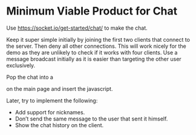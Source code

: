 # Minimum Viable Product for Chat



Use https://socket.io/get-started/chat/ to make the chat.

Keep it super simple initially by joining the first two clients that connect to the server. Then deny all other connections. This will work nicely for the demo as they are unlikely to check if it works with four clients. Use a message broadcast initially as it is easier than targeting the other user exclusively.

Pop the chat into a <div> on the main page and insert the javascript. 

Later, try to implement the following:

- Add support for nicknames.
- Don’t send the same message to the user that sent it himself. 
- Show the chat history on the client.